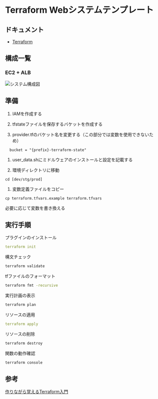 # Terraform Webシステムテンプレート

## ドキュメント

- [Terraform](https://registry.terraform.io/namespaces/hashicorp)

## 構成一覧

### EC2 + ALB

![システム構成図](./web-ec2_rds/diagram.drawio)

## 準備

1. IAMを作成する

1. tfstateファイルを保存するバケットを作成する

1. provider.tfのバケット名を変更する（この部分では変数を使用できないため）
```
  bucket = "{prefix}-terraform-state"
```

1. user_data.shにミドルウェアのインストールと設定を記載する


1. 環境ディレクトリに移動

```
cd [dev/stg/prod]
```

1. 変数定義ファイルをコピー
```
cp terraform.tfvars.example terraform.tfvars
```

  必要に応じて変数を書き換える

## 実行手順

プラグインのインストール

```yaml
terraform init
```

構文チェック

```bash
terraform validate
```

tfファイルのフォーマット

```bash
terraform fmt -recursive
```

実行計画の表示

```bash
terraform plan
```

リソースの適用

```yaml
terraform apply
```

リソースの削除

```bash
terraform destroy
```

関数の動作確認

```bash
terraform console
```

## 参考
[作りながら覚えるTerraform入門](https://qiita.com/m-oka-system/items/6103bbb9f103db1fea0e)
